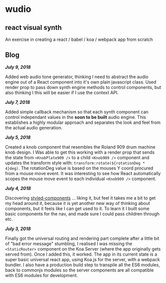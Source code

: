# wudio
## react visual synth
An exercise in creating a react / babel / koa / webpack app from scratch

## Blog
***July 9, 2018***

Added web audio tone generator, thinking I need to abstract the audio engine out of a React component into it's own plain javascript class.  Used render prop to pass down synth engine methods to control components, but also thinking I this will be easier if I use the context API.

***July 7, 2018***

Added simple callback mechanism so that each synth component can control independant values in the **soon to be built** audio engine. This establishes a highly modular approach and separates the look and feel from the actual audio generation.

***July 5, 2018***

Created a knob component that resembles the Roland 909 drum machine knob design. I Was able to get this working with a render prop that sends the state from `<KnobPlate909 />` to a child `<Knob909 />` component and updates the transform style with: `transform:rotate(${rotationDeg * 4}deg)`. The rotationDeg value is based on the mouses Y coord procured from a mouse move event. It was interesting to see how React automatically scopes the mouse move event to each individual `<Knob909 />` component.

***July 4, 2018***

Discovering [styled-components](https://www.styled-components.com/docs/api#primary) ... liking it, but feel it takes me a bit to get my head around it, because it is yet another new way of thinking about components, but it feels like I can get used to it. To learn it I built some basic components for the nav, and made sure I could pass children through etc.

***July 3, 2018***

Finally got the universal routing and rendering part complete after a little bit of "bad error message" stumbling, I realised I was missing the `<StaticRouter>` component on the Koa Server (where the app originally gets served from). Once I added this, it worked. The app in its current state is a super basic universal react app, using Koa.js for the server, with a webpack bundler. I also have a production build step to transpile all the ES6 modules, back to commonjs modules so the server components are all compatible with ES6 modules for development.
